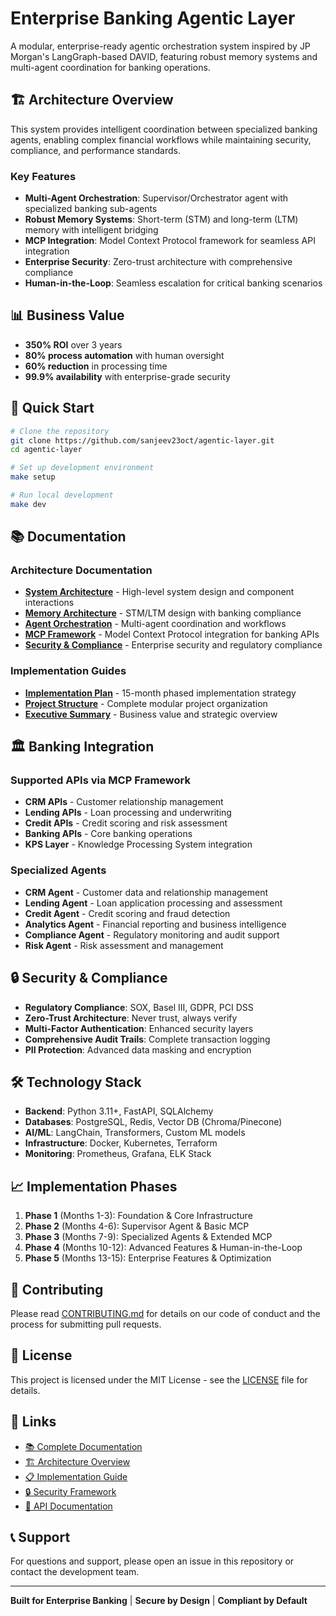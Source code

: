 # Enterprise Banking Agentic Layer

A modular, enterprise-ready agentic orchestration system inspired by JP Morgan's LangGraph-based DAVID, featuring robust memory systems and multi-agent coordination for banking operations.

## 🏗️ Architecture Overview

This system provides intelligent coordination between specialized banking agents, enabling complex financial workflows while maintaining security, compliance, and performance standards.

### Key Features

- **Multi-Agent Orchestration**: Supervisor/Orchestrator agent with specialized banking sub-agents
- **Robust Memory Systems**: Short-term (STM) and long-term (LTM) memory with intelligent bridging
- **MCP Integration**: Model Context Protocol framework for seamless API integration
- **Enterprise Security**: Zero-trust architecture with comprehensive compliance
- **Human-in-the-Loop**: Seamless escalation for critical banking scenarios

## 📊 Business Value

- **350% ROI** over 3 years
- **80% process automation** with human oversight
- **60% reduction** in processing time
- **99.9% availability** with enterprise-grade security

## 🚀 Quick Start

```bash
# Clone the repository
git clone https://github.com/sanjeev23oct/agentic-layer.git
cd agentic-layer

# Set up development environment
make setup

# Run local development
make dev
```

## 📚 Documentation

### Architecture Documentation
- [**System Architecture**](docs/ARCHITECTURE.md) - High-level system design and component interactions
- [**Memory Architecture**](docs/MEMORY_ARCHITECTURE.md) - STM/LTM design with banking compliance
- [**Agent Orchestration**](docs/AGENT_ORCHESTRATION.md) - Multi-agent coordination and workflows
- [**MCP Framework**](docs/MCP_FRAMEWORK.md) - Model Context Protocol integration for banking APIs
- [**Security & Compliance**](docs/SECURITY_COMPLIANCE.md) - Enterprise security and regulatory compliance

### Implementation Guides
- [**Implementation Plan**](docs/IMPLEMENTATION_PLAN.md) - 15-month phased implementation strategy
- [**Project Structure**](docs/PROJECT_STRUCTURE.md) - Complete modular project organization
- [**Executive Summary**](docs/EXECUTIVE_SUMMARY.md) - Business value and strategic overview

## 🏛️ Banking Integration

### Supported APIs via MCP Framework
- **CRM APIs** - Customer relationship management
- **Lending APIs** - Loan processing and underwriting
- **Credit APIs** - Credit scoring and risk assessment
- **Banking APIs** - Core banking operations
- **KPS Layer** - Knowledge Processing System integration

### Specialized Agents
- **CRM Agent** - Customer data and relationship management
- **Lending Agent** - Loan application processing and assessment
- **Credit Agent** - Credit scoring and fraud detection
- **Analytics Agent** - Financial reporting and business intelligence
- **Compliance Agent** - Regulatory monitoring and audit support
- **Risk Agent** - Risk assessment and management

## 🔒 Security & Compliance

- **Regulatory Compliance**: SOX, Basel III, GDPR, PCI DSS
- **Zero-Trust Architecture**: Never trust, always verify
- **Multi-Factor Authentication**: Enhanced security layers
- **Comprehensive Audit Trails**: Complete transaction logging
- **PII Protection**: Advanced data masking and encryption

## 🛠️ Technology Stack

- **Backend**: Python 3.11+, FastAPI, SQLAlchemy
- **Databases**: PostgreSQL, Redis, Vector DB (Chroma/Pinecone)
- **AI/ML**: LangChain, Transformers, Custom ML models
- **Infrastructure**: Docker, Kubernetes, Terraform
- **Monitoring**: Prometheus, Grafana, ELK Stack

## 📈 Implementation Phases

1. **Phase 1** (Months 1-3): Foundation & Core Infrastructure
2. **Phase 2** (Months 4-6): Supervisor Agent & Basic MCP
3. **Phase 3** (Months 7-9): Specialized Agents & Extended MCP
4. **Phase 4** (Months 10-12): Advanced Features & Human-in-the-Loop
5. **Phase 5** (Months 13-15): Enterprise Features & Optimization

## 🤝 Contributing

Please read [CONTRIBUTING.md](CONTRIBUTING.md) for details on our code of conduct and the process for submitting pull requests.

## 📄 License

This project is licensed under the MIT License - see the [LICENSE](LICENSE) file for details.

## 🔗 Links

- [📚 Complete Documentation](docs/)
- [🏗️ Architecture Overview](docs/ARCHITECTURE.md)
- [📋 Implementation Guide](docs/IMPLEMENTATION_PLAN.md)
- [🔒 Security Framework](docs/SECURITY_COMPLIANCE.md)
- [🔌 API Documentation](docs/MCP_FRAMEWORK.md)

## 📞 Support

For questions and support, please open an issue in this repository or contact the development team.

---

**Built for Enterprise Banking** | **Secure by Design** | **Compliant by Default**
